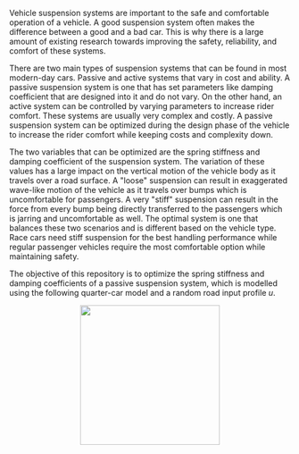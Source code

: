 Vehicle suspension systems are important to the safe and comfortable operation of a vehicle. A
good suspension system often makes the difference between a good and a bad car. This is why
there is a large amount of existing research towards improving the safety, reliability, and comfort
of these systems.

There are two main types of suspension systems that can be found in most modern-day cars.
Passive and active systems that vary in cost and ability. A passive suspension system is one that
has set parameters like damping coefficient that are designed into it and do not vary. On the other
hand, an active system can be controlled by varying parameters to increase rider comfort. These
systems are usually very complex and costly. A passive suspension system can be optimized during
the design phase of the vehicle to increase the rider comfort while keeping costs and complexity
down.

The two variables that can be optimized are the spring stiffness and damping coefficient of the
suspension system. The variation of these values has a large impact on the vertical motion of
the vehicle body as it travels over a road surface. A "loose" suspension can result in exaggerated
wave-like motion of the vehicle as it travels over bumps which is uncomfortable for passengers. A
very "stiff" suspension can result in the force from every bump being directly transferred to the
passengers which is jarring and uncomfortable as well. The optimal system is one that balances
these two scenarios and is different based on the vehicle type. Race cars need stiff suspension
for the best handling performance while regular passenger vehicles require the most comfortable
option while maintaining safety.

The objective of this repository is to optimize the spring stiffness and damping coefficients of a passive suspension system, which is modelled using the following quarter-car model and a random road input profile _u_.

<p align='center'>
  <img width=250px src='https://github.com/Zach-K408/spring_damper_optimization/assets/99453467/64d619fc-869a-4148-ba42-197f8e1f619f' />
</p>

